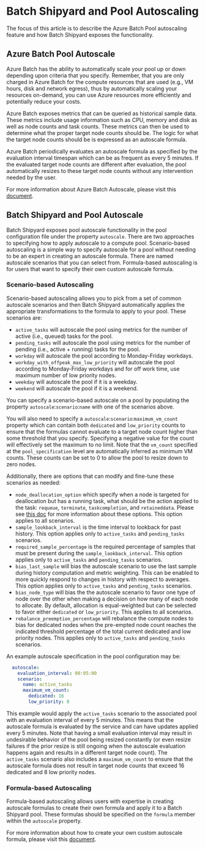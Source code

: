 # Batch Shipyard and Pool Autoscaling
The focus of this article is to describe the Azure Batch Pool autoscaling
feature and how Batch Shipyard exposes the functionality.

## Azure Batch Pool Autoscale
Azure Batch has the ability to automatically scale your pool up or down
depending upon criteria that you specify. Remember, that you are only charged
in Azure Batch for the compute resources that are used (e.g., VM hours,
disk and network egress), thus by automatically scaling your resources
on-demand, you can use Azure resources more efficiently and potentially
reduce your costs.

Azure Batch exposes metrics that can be queried as historical sample data.
These metrics include usage information such as CPU, memory and disk as well
as node counts and task counts. These metrics can then be used to determine
what the proper target node counts should be. The logic for what the target
node counts should be is expressed as an autoscale formula.

Azure Batch periodically evaluates an autoscale formula as specified by
the evaluation interval timespan which can be as frequent as every 5 minutes.
If the evaluated target node counts are different after evaluation, the
pool automatically resizes to these target node counts without any
intervention needed by the user.

For more information about Azure Batch Autoscale, please visit this
[document](https://docs.microsoft.com/en-us/azure/batch/batch-automatic-scaling).

## Batch Shipyard and Pool Autoscale
Batch Shipyard exposes pool autoscale functionality in the pool configuration
file under the property `autoscale`. There are two approaches to specifying
how to apply autoscale to a compute pool. Scenario-based autoscaling is
a simple way to specify autoscale for a pool without needing to be an expert
in creating an autoscale formula. There are named autoscale scenarios that
you can select from. Formula-based autoscaling is for users that want
to specify their own custom autoscale formula.

### Scenario-based Autoscaling
Scenario-based autoscaling allows you to pick from a set of common autoscale
scenarios and then Batch Shipyard automatically applies the appropriate
transformations to the formula to apply to your pool. These scenarios are:

* `active_tasks` will autoscale the pool using metrics for the number of
active (i.e., queued) tasks for the pool.
* `pending_tasks` will autoscale the pool using metrics for the number of
pending (i.e., active + running) tasks for the pool.
* `workday` will autoscale the pool according to Monday-Friday workdays.
* `workday_with_offpeak_max_low_priority` will autoscale the pool according
to Monday-Friday workdays and for off work time, use maximum number of
low priority nodes.
* `weekday` will autoscale the pool if it is a weekday.
* `weekend` will autoscale the pool if it is a weekend.

You can specify a scenario-based autoscale on a pool by populating the
property `autoscale`:`scenario`:`name` with one of the scenarios above.

You will also need to specify a `autoscale`:`scenario`:`maximum_vm_count`
property which can contain both `dedicated` and `low_priority` counts to
ensure that the formulas cannot evaluate to a target node count higher
than some threshold that you specify. Specifying a negative value for
the count will effectively set the maximum to no limit. Note that the
`vm_count` specified at the `pool_specification` level are automatically
inferred as minimum VM counts. These counts can be set to 0 to allow the
pool to resize down to zero nodes.

Additionally, there are options that can modify and fine-tune these scenarios
as needed:

* `node_deallocation_option` which specify when a node is targeted for
deallocation but has a running task, what should be the action applied to
the task: `requeue`, `terminate`, `taskcompletion`, and `retaineddata`.
Please see [this doc](https://docs.microsoft.com/en-us/azure/batch/batch-automatic-scaling#variables)
for more information about these options. This option applies to all
scenarios.
* `sample_lookback_interval` is the time interval to lookback for past
history. This option applies only to `active_tasks` and `pending_tasks`
scenarios.
* `required_sample_percentage` is the required percentage of samples that
must be present during the `sample_lookback_interval`. This option applies
only to `active_tasks` and `pending_tasks` scenarios.
* `bias_last_sample` will bias the autoscale scenario to use the last sample
during history computation and metric weighting. This can be enabled to more
quickly respond to changes in history with respect to averages. This option
applies only to `active_tasks` and `pending_tasks` scenarios.
* `bias_node_type` will bias the the autoscale scenario to favor one type of
node over the other when making a decision on how many of each node to
allocate. By default, allocation is equal-weighted but can be selected to
favor either `dedicated` or `low_priority`. This applies to all scenarios.
* `rebalance_preemption_percentage` will rebalance the compute nodes to bias
for dedicated nodes when the pre-empted node count reaches the indicated
threshold percentage of the total current dedicated and low priority nodes.
This applies only to `active_tasks` and `pending_tasks` scenarios.

An example autoscale specification in the pool configuration may be:
```yaml
  autoscale:
    evaluation_interval: 00:05:00
    scenario:
      name: active_tasks
      maximum_vm_count:
        dedicated: 16
        low_priority: 8
```

This example would apply the `active_tasks` scenario to the associated
pool with an evaluation interval of every 5 minutes. This means that the
autoscale formula is evaluated by the service and can have updates applied
every 5 minutes. Note that having a small evaluation interval may result
in undesirable behavior of the pool being resized constantly (or even
resize failures if the prior resize is still ongoing when the autoscale
evaluation happens again and results in a different target node count).
The `active_tasks` scenario also includes a `maximum_vm_count` to ensure that
the autoscale formula does not result in target node counts that exceed
16 dedicated and 8 low priority nodes.

### Formula-based Autoscaling
Formula-based autoscaling allows users with expertise in creating autoscale
formulas to create their own formula and apply it to a Batch Shipyard pool.
These formulas should be specified on the `formula` member within the
`autoscale` property.

For more information about how to create your own custom autoscale formula,
please visit this
[document](https://docs.microsoft.com/en-us/azure/batch/batch-automatic-scaling).
